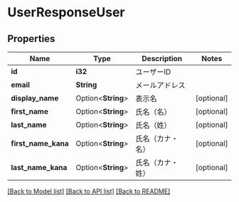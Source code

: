 # UserResponseUser

## Properties

Name | Type | Description | Notes
------------ | ------------- | ------------- | -------------
**id** | **i32** | ユーザーID | 
**email** | **String** | メールアドレス | 
**display_name** | Option<**String**> | 表示名 | [optional]
**first_name** | Option<**String**> | 氏名（名） | [optional]
**last_name** | Option<**String**> | 氏名（姓） | [optional]
**first_name_kana** | Option<**String**> | 氏名（カナ・名） | [optional]
**last_name_kana** | Option<**String**> | 氏名（カナ・姓） | [optional]

[[Back to Model list]](../README.md#documentation-for-models) [[Back to API list]](../README.md#documentation-for-api-endpoints) [[Back to README]](../README.md)


